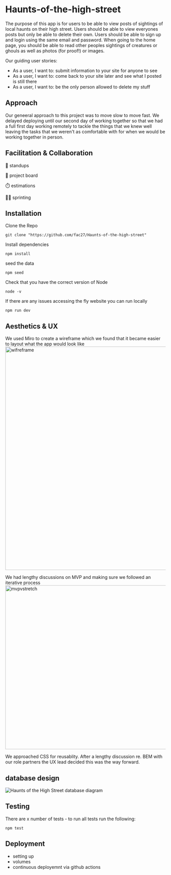 # Haunts-of-the-high-street

The purpose of this app is for users to be able to view posts of sightings of local haunts on their high street. Users should be able to view everyones posts but only be able to delete their own. Users should be able to sign up and login using the same email and password. 
When going to the home page, you should be able to read other peoples sightings of creatures or ghouls as well as photos (for proof!) or images. 

Our guiding user stories: 
- As a user, I want to: submit information to your site for anyone to see
- As a user, I want to: come back to your site later and see what I posted is still there
- As a user, I want to: be the only person allowed to delete my stuff

## Approach 
Our geneeral approach to this project was to move slow to move fast. We delayed deploying until our second day of working together so that we had a full first day working remotely to tackle the things that we knew well leaving the tasks that we weren't as comfortable with for when we would be working together in person. 

## Facilitation & Collaboration
📣 standups

🎯 project board

⏱️ estimations

🏃‍♂️ sprinting 


## Installation

Clone the Repo 
```
git clone "https://github.com/fac27/Haunts-of-the-high-street"
```
Install dependencies 
```
npm install 
```
seed the data
```
npm seed
```
Check that you have the correct version of Node 
```
node -v
```
If there are any issues accessing the fly website you can run locally 
```
npm run dev
```

## Aesthetics & UX
We used Miro to create a wireframe which we found that it became easier to layout what the app would look like 
<img width="699" alt="wifreframe" src="https://github.com/fac27/Haunts-of-the-high-street/assets/62698495/c88bfeb0-a4de-4ef5-8711-a5e57cebc61e">

We had lengthy discussions on MVP and making sure we followed an iterative process
<img width="513" alt="mvpvstretch" src="https://github.com/fac27/Haunts-of-the-high-street/assets/62698495/3868f344-8d26-4cc6-88c1-46d1beb1b55b">


We approached CSS for reusablity. After a lengthy discussion re. BEM with our role partners the UX lead decided this was the way forward. 

## database design
![Haunts of the High Street database diagram](https://github.com/fac27/Haunts-of-the-high-street/assets/32879360/9594092f-b20e-48fd-943f-d5c4a5f1e9f7)


## Testing
There are x number of tests - to run all tests run the following: 
```
npm test
```

## Deployment 

- setting up
- volumes
- continuous deployemnt via github actions
